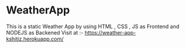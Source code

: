 # WeatherApp
This is a static Weather App by using HTML , CSS , JS as Frontend and NODEJS as Backened
 Visit at :- https://weather-app-kshitiz.herokuapp.com/

